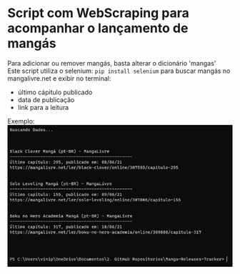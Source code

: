 # Script com WebScraping para acompanhar o lançamento de mangás
Para adicionar ou remover mangás, basta alterar o dicionário 'mangas' <br/>
Este script utiliza o selenium: `pip install selenium` para buscar mangás no mangalivre.net e exibir no terminal:
- último cápitulo publicado
- data de publicação
- link para a leitura

Exemplo: <br/>
![exemplo](docs/exemplo.png)
